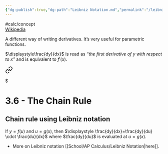 ```yaml
---
{"dg-publish":true,"dg-path":"Leibniz Notation.md","permalink":"/leibniz-notation/","created":"","updated":""}
---
```


#calc/concept  
[Wikipedia](https://en.wikipedia.org/wiki/Leibniz%27s_notation)

A different way of writing derivatives. It’s very useful for parametric functions.

$\displaystyle\frac{dy}{dx}$ is read as *“the first derivative of y with respect to x”* and is equivalent to $f'(x)$.


<div class="transclusion internal-embed is-loaded"><a class="markdown-embed-link" href="/module-3/3-6-the-chain-rule/#chain-rule-using-leibniz-notation" aria-label="Open link"><svg xmlns="http://www.w3.org/2000/svg" width="24" height="24" viewBox="0 0 24 24" fill="none" stroke="currentColor" stroke-width="2" stroke-linecap="round" stroke-linejoin="round" class="svg-icon lucide-link"><path d="M10 13a5 5 0 0 0 7.54.54l3-3a5 5 0 0 0-7.07-7.07l-1.72 1.71"></path><path d="M14 11a5 5 0 0 0-7.54-.54l-3 3a5 5 0 0 0 7.07 7.07l1.71-1.71"></path></svg></a><div class="markdown-embed">

$<div class="markdown-embed-title">

# 3.6 - The Chain Rule

</div>


## Chain rule using Leibniz notation
If $y=f(u)$ and $u=g(x)$, then $\displaystyle \frac{dy}{dx}=\frac{dy}{du} \cdot \frac{du}{dx}$ where $\frac{dy}{du}$ is evaluated at $u=g(x)$.
- More on Leibniz notation [[School/AP Calculus/Leibniz Notation\|here]].

</div></div>

